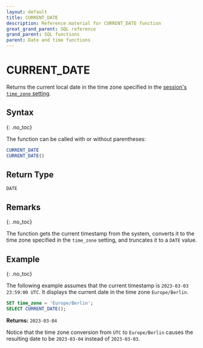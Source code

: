 ```yaml
---
layout: default
title: CURRENT_DATE
description: Reference material for CURRENT_DATE function
great_grand_parent: SQL reference
grand_parent: SQL functions
parent: Date and time functions
---
```


# CURRENT_DATE

Returns the current local date in the time zone specified in the [session's `time_zone` setting](../../../Reference/system-settings.md#set-time-zone).

## Syntax
{: .no_toc}

The function can be called with or without parentheses:

```sql
CURRENT_DATE
CURRENT_DATE()
```

## Return Type

`DATE`

## Remarks
{: .no_toc}

The function gets the current timestamp from the system, converts it to the time zone specified in the `time_zone` setting, and truncates it to a `DATE` value.

## Example
{: .no_toc}

The following example assumes that the current timestamp is `2023-03-03 23:59:00 UTC`.
It displays the current date in the time zone `Europe/Berlin`.

```sql
SET time_zone = 'Europe/Berlin';
SELECT CURRENT_DATE();
```

**Returns:**
`2023-03-04`

Notice that the time zone conversion from `UTC` to `Europe/Berlin` causes the resulting date to be `2023-03-04` instead of `2023-03-03`.
